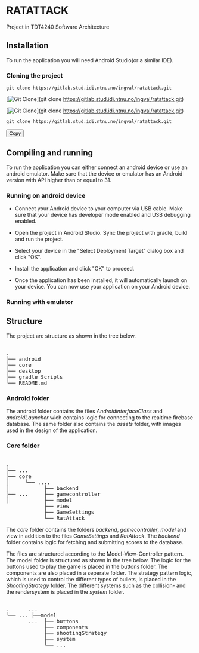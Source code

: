 # RATATTACK

Project in TDT4240 Software Architecture

## Installation 
To run the application you will need Android Studio(or a similar IDE). 

### Cloning the project

`git clone https://gitlab.stud.idi.ntnu.no/ingval/ratattack.git`

[![Git Clone](https://img.shields.io/badge/Git-Clone-blue?style=flat-square&logo=git)](git clone https://gitlab.stud.idi.ntnu.no/ingval/ratattack.git)

[![Git Clone](https://img.shields.io/badge/Git-Clone-blue?style=flat-square&logo=git)](git clone https://gitlab.stud.idi.ntnu.no/ingval/ratattack.git)

<pre><code id="git-clone-command">git clone https://gitlab.stud.idi.ntnu.no/ingval/ratattack.git</code></pre>
<button class="btn" data-clipboard-target="#git-clone-command">Copy</button>

<script src="https://cdnjs.cloudflare.com/ajax/libs/clipboard.js/2.0.8/clipboard.min.js"></script>
<script>
    var clipboard = new ClipboardJS('.btn');
</script>


## Compiling and running

To run the application you can either connect an android device or use an android emulator. Make sure that the device or emulator has an Android version with API higher than or equal to 31.

### Running on android device

-  Connect your Android device to your computer via USB cable. Make sure that your device has developer mode enabled and USB debugging enabled.

- Open the project in Android Studio. Sync the project with gradle, build and run the project.

- Select your device in the "Select Deployment Target" dialog box and click "OK".

- Install the application and click "OK" to proceed.

- Once the application has been installed, it will automatically launch on your device. You can now use your application on your Android device.

### Running with emulator



## Structure
The project are structure as shown in the tree below.
<pre> 
.
├── android                 
├── core                                   
├── desktop                    
├── gradle Scripts
└── README.md
</pre>

### Android folder
The android folder contains the files *AndroidinterfaceClass* and *androidLauncher* wich contains logic for connecting to the realtime firebase database. The same folder also contains the *assets* folder, with images used in the design of the application. 

### Core folder
<pre> 
.
├── ...
├── core                    
│     └── ....
│           ├── backend
├── ...     ├── gamecontroller
│           ├── model            
            ├── view
            ├── GameSettings
            └── RatAttack
</pre>
The *core* folder contains the folders *backend*, *gamecontroller*, *model* and view in addition to the files *GameSettings* and *RatAttack*. The *backend* folder contains logic for fetching and submitting scores to the database.

The files are structured according to the Model-View-Controller pattern. The model folder is structured as shown in the tree below. The logic for the buttons used to play the game is placed in the buttons folder. The components are also placed in a seperate folder. The strategy pattern logic, which is used to control the different types of bullets, is placed in the *ShootingStrategy* folder. The different systems such as the collision- and the rendersystem is placed in the *system* folder.
<pre> 
.      ...
└── ... ├──model 
       ...  ├── buttons                 
            ├── components     
            ├── shootingStrategy            
            ├── system
            └── ...
</pre>
